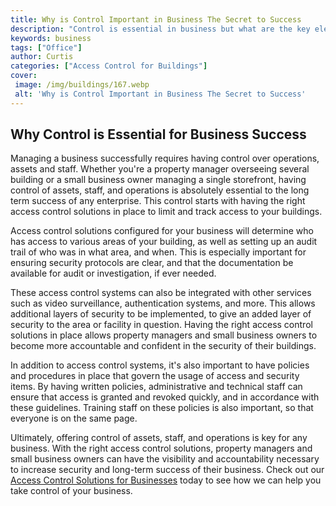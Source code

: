 ```yaml
---
title: Why is Control Important in Business The Secret to Success
description: "Control is essential in business but what are the key elements Learn the secret of success by understanding why control is so important and how to apply it"
keywords: business
tags: ["Office"]
author: Curtis
categories: ["Access Control for Buildings"]
cover: 
 image: /img/buildings/167.webp
 alt: 'Why is Control Important in Business The Secret to Success'
---
```

## Why Control is Essential for Business Success

Managing a business successfully requires having control over operations, assets and staff. Whether you're a property manager overseeing several building or a small business owner managing a single storefront, having control of assets, staff, and operations is absolutely essential to the long term success of any enterprise. This control starts with having the right access control solutions in place to limit and track access to your buildings. 

Access control solutions configured for your business will determine who has access to various areas of your building, as well as setting up an audit trail of who was in what area, and when. This is especially important for ensuring security protocols are clear, and that the documentation be available for audit or investigation, if ever needed. 

These access control systems can also be integrated with other services such as video surveillance, authentication systems, and more. This allows additional layers of security to be implemented, to give an added layer of security to the area or facility in question. Having the right access control solutions in place allows property managers and small business owners to become more accountable and confident in the security of their buildings. 

In addition to access control systems, it's also important to have policies and procedures in place that govern the usage of access and security items. By having written policies, administrative and technical staff can ensure that access is granted and revoked quickly, and in accordance with these guidelines. Training staff on these policies is also important, so that everyone is on the same page. 

Ultimately, offering control of assets, staff, and operations is key for any business. With the right access control solutions, property managers and small business owners can have the visibility and accountability necessary to increase security and long-term success of their business. Check out our [Access Control Solutions for Businesses](/access-control) today to see how we can help you take control of your business.
